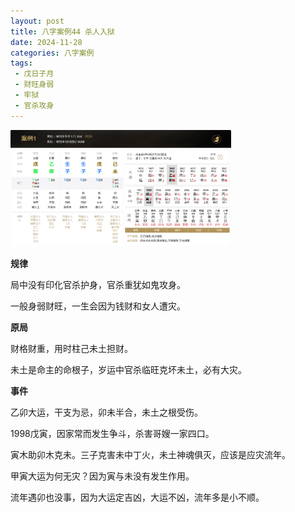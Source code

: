 ```yaml
---
layout: post
title: 八字案例44 杀人入狱
date: 2024-11-28
categories: 八字案例
tags: 
 - 戊日子月
 - 财旺身弱
 - 牢狱
 - 官杀攻身
---
```


<img src="/images/bazi-example/bazi-example-44.PNG" width="70%">

**规律**

局中没有印化官杀护身，官杀重犹如鬼攻身。

一般身弱财旺，一生会因为钱财和女人遭灾。

**原局**

财格财重，用时柱己未土担财。

未土是命主的命根子，岁运中官杀临旺克坏未土，必有大灾。

**事件**

乙卯大运，干支为忌，卯未半合，未土之根受伤。

1998戊寅，因家常而发生争斗，杀害哥嫂一家四口。

寅木助卯木克未。三子克害未中丁火，未土神魂俱灭，应该是应灾流年。

甲寅大运为何无灾？因为寅与未没有发生作用。

流年遇卯也没事，因为大运定吉凶，大运不凶，流年多是小不顺。
